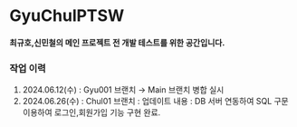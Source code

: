 <h1> GyuChulPTSW </h1>

#### 최규호,신민철의 메인 프로젝트 전 개발 테스트를 위한 공간입니다.

<h3> 작업 이력</h3>

1. 2024.06.12(수) : Gyu001 브랜치 → Main 브랜치 병합 실시
2. 2024.06.26(수) : Chul01 브랜치 : 업데이트 내용 : DB 서버 연동하여 SQL 구문 이용하여 로그인,회원가입 기능 구현 완료.